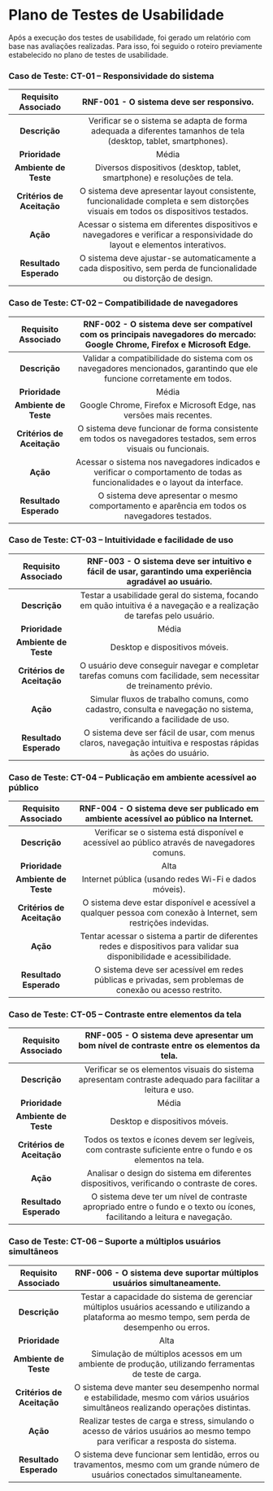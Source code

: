 # Plano de Testes de Usabilidade

Após a execução dos testes de usabilidade, foi gerado um relatório com base nas avaliações realizadas. Para isso, foi seguido o roteiro previamente estabelecido no plano de testes de usabilidade.

### **Caso de Teste: CT-01 – Responsividade do sistema**

| **Requisito Associado** 	| RNF-001 - O sistema deve ser responsivo. |
|:---:	|:---:	|
| **Descrição** 	| Verificar se o sistema se adapta de forma adequada a diferentes tamanhos de tela (desktop, tablet, smartphones). |
| **Prioridade** 	| Média |
| **Ambiente de Teste** 	| Diversos dispositivos (desktop, tablet, smartphone) e resoluções de tela. |
| **Critérios de Aceitação** 	| O sistema deve apresentar layout consistente, funcionalidade completa e sem distorções visuais em todos os dispositivos testados. |
| **Ação** 	| Acessar o sistema em diferentes dispositivos e navegadores e verificar a responsividade do layout e elementos interativos. |
| **Resultado Esperado** 	| O sistema deve ajustar-se automaticamente a cada dispositivo, sem perda de funcionalidade ou distorção de design. |


### **Caso de Teste: CT-02 – Compatibilidade de navegadores**

| **Requisito Associado** 	| RNF-002 - O sistema deve ser compatível com os principais navegadores do mercado: Google Chrome, Firefox e Microsoft Edge. |
|:---:	|:---:	|
| **Descrição** 	| Validar a compatibilidade do sistema com os navegadores mencionados, garantindo que ele funcione corretamente em todos. |
| **Prioridade** 	| Média |
| **Ambiente de Teste** 	| Google Chrome, Firefox e Microsoft Edge, nas versões mais recentes. |
| **Critérios de Aceitação** 	| O sistema deve funcionar de forma consistente em todos os navegadores testados, sem erros visuais ou funcionais. |
| **Ação** 	| Acessar o sistema nos navegadores indicados e verificar o comportamento de todas as funcionalidades e o layout da interface. |
| **Resultado Esperado** 	| O sistema deve apresentar o mesmo comportamento e aparência em todos os navegadores testados. |


### **Caso de Teste: CT-03 – Intuitividade e facilidade de uso**

| **Requisito Associado** 	| RNF-003 - O sistema deve ser intuitivo e fácil de usar, garantindo uma experiência agradável ao usuário. |
|:---:	|:---:	|
| **Descrição** 	| Testar a usabilidade geral do sistema, focando em quão intuitiva é a navegação e a realização de tarefas pelo usuário. |
| **Prioridade** 	| Média |
| **Ambiente de Teste** 	| Desktop e dispositivos móveis. |
| **Critérios de Aceitação** 	| O usuário deve conseguir navegar e completar tarefas comuns com facilidade, sem necessitar de treinamento prévio. |
| **Ação** 	| Simular fluxos de trabalho comuns, como cadastro, consulta e navegação no sistema, verificando a facilidade de uso. |
| **Resultado Esperado** 	| O sistema deve ser fácil de usar, com menus claros, navegação intuitiva e respostas rápidas às ações do usuário. |


### **Caso de Teste: CT-04 – Publicação em ambiente acessível ao público**

| **Requisito Associado** 	| RNF-004 - O sistema deve ser publicado em ambiente acessível ao público na Internet. |
|:---:	|:---:	|
| **Descrição** 	| Verificar se o sistema está disponível e acessível ao público através de navegadores comuns. |
| **Prioridade** 	| Alta |
| **Ambiente de Teste** 	| Internet pública (usando redes Wi-Fi e dados móveis). |
| **Critérios de Aceitação** 	| O sistema deve estar disponível e acessível a qualquer pessoa com conexão à Internet, sem restrições indevidas. |
| **Ação** 	| Tentar acessar o sistema a partir de diferentes redes e dispositivos para validar sua disponibilidade e acessibilidade. |
| **Resultado Esperado** 	| O sistema deve ser acessível em redes públicas e privadas, sem problemas de conexão ou acesso restrito. |


### **Caso de Teste: CT-05 – Contraste entre elementos da tela**

| **Requisito Associado** 	| RNF-005 - O sistema deve apresentar um bom nível de contraste entre os elementos da tela. |
|:---:	|:---:	|
| **Descrição** 	| Verificar se os elementos visuais do sistema apresentam contraste adequado para facilitar a leitura e uso. |
| **Prioridade** 	| Média |
| **Ambiente de Teste** 	| Desktop e dispositivos móveis. |
| **Critérios de Aceitação** 	| Todos os textos e ícones devem ser legíveis, com contraste suficiente entre o fundo e os elementos na tela. |
| **Ação** 	| Analisar o design do sistema em diferentes dispositivos, verificando o contraste de cores. |
| **Resultado Esperado** 	| O sistema deve ter um nível de contraste apropriado entre o fundo e o texto ou ícones, facilitando a leitura e navegação. |


### **Caso de Teste: CT-06 – Suporte a múltiplos usuários simultâneos**

| **Requisito Associado** 	| RNF-006 - O sistema deve suportar múltiplos usuários simultaneamente. |
|:---:	|:---:	|
| **Descrição** 	| Testar a capacidade do sistema de gerenciar múltiplos usuários acessando e utilizando a plataforma ao mesmo tempo, sem perda de desempenho ou erros. |
| **Prioridade** 	| Alta |
| **Ambiente de Teste** 	| Simulação de múltiplos acessos em um ambiente de produção, utilizando ferramentas de teste de carga. |
| **Critérios de Aceitação** 	| O sistema deve manter seu desempenho normal e estabilidade, mesmo com vários usuários simultâneos realizando operações distintas. |
| **Ação** 	| Realizar testes de carga e stress, simulando o acesso de vários usuários ao mesmo tempo para verificar a resposta do sistema. |
| **Resultado Esperado** 	| O sistema deve funcionar sem lentidão, erros ou travamentos, mesmo com um grande número de usuários conectados simultaneamente. |

